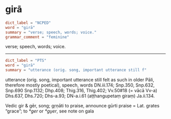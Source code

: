 # girā

``` toml
dict_label = "NCPED"
word = "girā"
summary = "verse; speech, words; voice."
grammar_comment = "feminine"
```

verse; speech, words; voice.

--------------------

``` toml
dict_label = "PTS"
word = "girā"
summary = "utterance (orig. song, important utterance still f"
```

utterance (orig. song, important utterance still felt as such in older Pāli, therefore mostly poetical), speech, words DN.iii.174; Snp.350, Snp.632, Snp.690 Snp.1132; Dhp.408; Thig.316, Thig.402; Vv.50#18 (= vācā Vv\-a) Dhs.637, Dhs.720; Dhs\-a.93; DN\-a.i.61 (aṭṭhangupetaṃ giraṃ) Ja.ii.134.

Vedic gir & gēr, song; gṛṇāti to praise, announce gūrti praise = Lat. grates “grace”; to *\*ger* or *\*gṷer*, see note on gala

